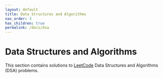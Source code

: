 ```yaml
---
layout: default
title: Data Structures and Algorithms
nav_order: 3
has_children: true
permalink: /docs/dsa
---
```


# Data Structures and Algorithms

This section contains solutions to [LeetCode](https://leetcode.com/) Data Structures and Algorithms (DSA) problems.
